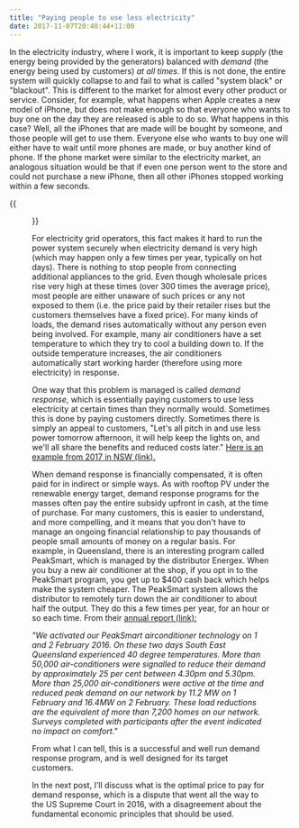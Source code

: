 ```yaml
---
title: "Paying people to use less electricity"
date: 2017-11-07T20:40:44+11:00
---
```


In the electricity industry, where I work, it is important to keep _supply_ (the energy being provided by the generators) balanced with _demand_ (the energy being used by customers) _at all times_. If this is not done, the entire system will quickly collapse to and fail to what is called "system black" or "blackout". This is different to the market for almost every other product or service. Consider, for example, what happens when Apple creates a new model of iPhone, but does not make enough so that everyone who wants to buy one on the day they are released is able to do so. What happens in this case? Well, all the iPhones that are made will be bought by someone, and those people will get to use them. Everyone else who wants to buy one will either have to wait until more phones are made, or buy another kind of phone. If the phone market were similar to the electricity market, an analogous situation would be that if even one person went to the store and could not purchase a new iPhone, then all other iPhones stopped working within a few seconds.

{{<figure src="/images/demand_response.svg" >}}

For electricity grid operators, this fact makes it hard to run the power system securely when electricity demand is very high (which may happen only a few times per year, typically on hot days). There is nothing to stop people from connecting additional appliances to the grid. Even though wholesale prices rise very high at these times (over 300 times the average price), most people are either unaware of such prices or any not exposed to them (i.e. the price paid by their retailer rises but the customers themselves have a fixed price). For many kinds of loads, the demand rises automatically without any person even being involved. For example, many air conditioners have a set temperature to which they try to cool a building down to. If the outside temperature increases, the air conditioners automatically start working harder (therefore using more electricity) in response.

One way that this problem is managed is called _demand response_, which is essentially paying customers to use less electricity at certain times than they normally would. Sometimes this is done by paying customers directly. Sometimes there is simply an appeal to customers, "Let's all pitch in and use less power tomorrow afternoon, it will help keep the lights on, and we'll all share the benefits and reduced costs later."
[Here is an example from 2017 in NSW (link).](http://www.news.com.au/technology/environment/residents-told-to-switch-off-appliances-during-crucial-hours-of-peak-demand/news-story/bb2894aec265b29f3c6280e308313c2b)

When demand response is financially compensated, it is often paid for in indirect or simple ways. As with rooftop PV under the renewable energy target, demand response programs for the masses often pay the entire subsidy upfront in cash, at the time of purchase. For many customers, this is easier to understand, and more compelling, and it means that you don't have to manage an ongoing financial relationship to pay thousands of people small amounts of money on a regular basis. For example, in Queensland, there is an interesting program called PeakSmart, which is managed by the distributor Energex. When you buy a new air conditioner at the shop, if you opt in to the PeakSmart program, you get up to $400 cash back which helps make the system cheaper. The PeakSmart system allows the distributor to remotely turn down the air conditioner to about half the output. They do this a few times per year, for an hour or so each time. From their [annual report (link):](https://www.energex.com.au/__data/assets/pdf_file/0006/372624/Annual-Performance-Report-2015-16.pdf)

_"We activated our PeakSmart airconditioner technology on 1 and 2 February 2016. On these two days South East Queensland experienced 40 degree temperatures. More than 50,000 air-conditioners were signalled to reduce their demand by approximately 25 per cent between 4.30pm and 5.30pm. More than 25,000 air-conditioners were active at the time and reduced peak demand on our network by 11.2 MW on 1 February and 16.4MW on 2 February. These load reductions are the equivalent of more than 7,200 homes on our network. Surveys completed with participants after the event indicated no impact on comfort."_


From what I can tell, this is a successful and well run demand response program, and is well designed for its target customers.

In the next post, I'll discuss what is the optimal price to pay for demand response, which is a dispute that went all the way to the US Supreme Court in 2016, with a disagreement about the fundamental economic principles that should be used.


